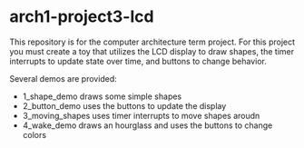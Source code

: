 # arch1-project3-lcd

This repository is for the computer architecture term project. For this
project you must create a toy that utilizes the LCD display to draw shapes,
the timer interrupts to update state over time, and buttons to change behavior.

Several demos are provided:
* 1_shape_demo draws some simple shapes
* 2_button_demo uses the buttons to update the display
* 3_moving_shapes uses timer interrupts to move shapes aroudn
* 4_wake_demo draws an hourglass and uses the buttons to change colors
